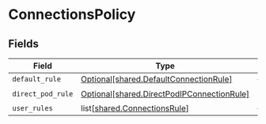 # ConnectionsPolicy


## Fields

| Field                                                                                              | Type                                                                                               | Required                                                                                           | Description                                                                                        |
| -------------------------------------------------------------------------------------------------- | -------------------------------------------------------------------------------------------------- | -------------------------------------------------------------------------------------------------- | -------------------------------------------------------------------------------------------------- |
| `default_rule`                                                                                     | [Optional[shared.DefaultConnectionRule]](undefined/models/shared/defaultconnectionrule.md)         | :heavy_minus_sign:                                                                                 | N/A                                                                                                |
| `direct_pod_rule`                                                                                  | [Optional[shared.DirectPodIPConnectionRule]](undefined/models/shared/directpodipconnectionrule.md) | :heavy_check_mark:                                                                                 | N/A                                                                                                |
| `user_rules`                                                                                       | list[[shared.ConnectionsRule](undefined/models/shared/connectionsrule.md)]                         | :heavy_minus_sign:                                                                                 | N/A                                                                                                |